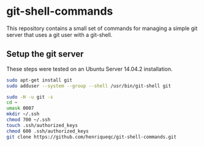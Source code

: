 git-shell-commands
==================

This repository contains a small set of commands for managing a simple git server that uses
a git user with a git-shell.

Setup the git server
--------------------

These steps were tested on an Ubuntu Server 14.04.2 installation.

```sh
sudo apt-get install git
sudo adduser --system --group --shell /usr/bin/git-shell git

sudo -H -u git -s
cd ~
umask 0007
mkdir ~/.ssh
chmod 700 ~/.ssh
touch .ssh/authorized_keys
chmod 600 .ssh/authorized_keys
git clone https://github.com/henriqueqc/git-shell-commands.git
```

